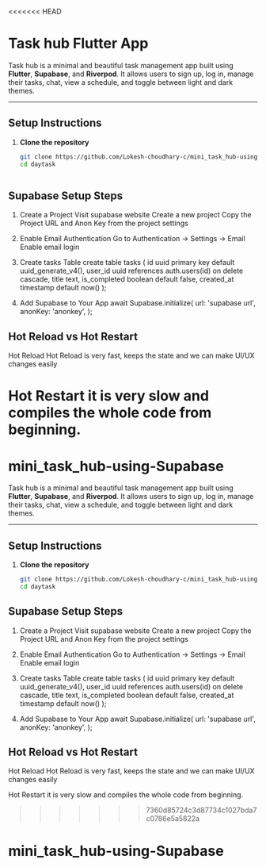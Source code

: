 <<<<<<< HEAD
# Task hub Flutter App

Task hub is a minimal and beautiful task management app built using **Flutter**, **Supabase**, and **Riverpod**. It allows users to sign up, log in, manage their tasks, chat, view a schedule, and toggle between light and dark themes.

---

##  Setup Instructions

1. **Clone the repository**  
   ```bash
   git clone https://github.com/Lokesh-choudhary-c/mini_task_hub-using-Supabase
   cd daytask



##  Supabase Setup Steps


1. Create a Project
Visit supabase website
Create a new project
Copy the Project URL and Anon Key from the project settings

2. Enable Email Authentication
Go to Authentication → Settings → Email
Enable email login

3. Create tasks Table
create table tasks (
  id uuid primary key default uuid_generate_v4(),
  user_id uuid references auth.users(id) on delete cascade,
  title text,
  is_completed boolean default false,
  created_at timestamp default now()
);

4. Add Supabase to Your App
await Supabase.initialize(
  url: 'supabase url',
  anonKey: 'anonkey',
);


##  Hot Reload vs Hot Restart

Hot Reload
 Hot Reload is very fast, keeps the state and we can make UI/UX changes easily

Hot Restart
 it is very slow and compiles the whole code from beginning. 
=======
# mini_task_hub-using-Supabase


Task hub is a minimal and beautiful task management app built using **Flutter**, **Supabase**, and **Riverpod**. It allows users to sign up, log in, manage their tasks, chat, view a schedule, and toggle between light and dark themes.

---

##  Setup Instructions

1. **Clone the repository**  
   ```bash
   git clone https://github.com/Lokesh-choudhary-c/mini_task_hub-using-Supabase
   cd daytask


##  Supabase Setup Steps

1. Create a Project
Visit supabase website
Create a new project
Copy the Project URL and Anon Key from the project settings

2. Enable Email Authentication
Go to Authentication → Settings → Email
Enable email login

3. Create tasks Table
create table tasks (
  id uuid primary key default uuid_generate_v4(),
  user_id uuid references auth.users(id) on delete cascade,
  title text,
  is_completed boolean default false,
  created_at timestamp default now()
);

4. Add Supabase to Your App
await Supabase.initialize(
  url: 'supabase url',
  anonKey: 'anonkey',
);


##  Hot Reload vs Hot Restart

Hot Reload
 Hot Reload is very fast, keeps the state and we can make UI/UX changes easily

Hot Restart
 it is very slow and compiles the whole code from beginning. 
>>>>>>> 7360d85724c3d87734c1027bda7c0786e5a5822a
# mini_task_hub-using-Supabase
